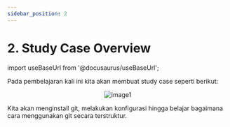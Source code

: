 ```yaml
---
sidebar_position: 2
---
```


# 2. Study Case Overview
import useBaseUrl from '@docusaurus/useBaseUrl';

Pada pembelajaran kali ini kita akan membuat study case seperti berikut:

<center>
<img alt="image1" src={useBaseUrl('img/docs/vm32.png')} />
</center>

Kita akan menginstall git, melakukan konfigurasi hingga belajar bagaimana cara menggunakan git secara terstruktur.